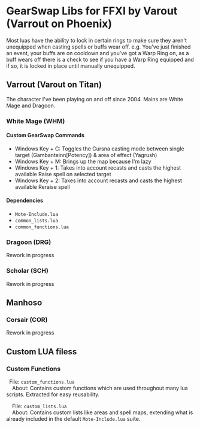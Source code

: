 # GearSwap Libs for FFXI by Varout (Varrout on Phoenix)

Most luas have the ability to lock in certain rings to make sure they aren't unequipped when casting spells or buffs wear off.
e.g. You've just finished an event, your buffs are on cooldown and you've got a Warp Ring on, as a buff wears off there is a check to see if you have a Warp Ring equipped and if so, it is locked in place until manually unequipped.

## Varrout (Varout on Titan)

The character I've been playing on and off since 2004.  Mains are White Mage and Dragoon.

### White Mage (WHM)

#### Custom GearSwap Commands
- Windows Key + C: Toggles the Cursna casting mode between single target (Gambanteinn[Potency]) & area of effect (Yagrush)
- Windows Key + M: Brings up the map because I'm lazy
- Windows Key + 1: Takes into account recasts and casts the highest available Raise spell on selected target
- Windows Key + 2: Takes into account recasts and casts the highest available Reraise spell

#### Dependencies
- `Mote-Include.lua`
- `common_lists.lua`
- `common_functions.lua`

### Dragoon (DRG)

Rework in progress

### Scholar (SCH)

Rework in progress

## Manhoso

### Corsair (COR)

Rework in progress

## Custom LUA filess

### Custom Functions
&nbsp;&nbsp;File: `custom_functions.lua`<br/>
&nbsp;&nbsp;&nbsp;&nbsp;About: Contains custom functions which are used throughout many lua scripts. Extracted for easy reusability.


&nbsp;&nbsp;&nbsp;&nbsp;File: `custom_lists.lua`<br/>
&nbsp;&nbsp;&nbsp;&nbsp;About: Contains custom lists like areas and spell maps, extending what is already included in the default `Mote-Include.lua` suite.